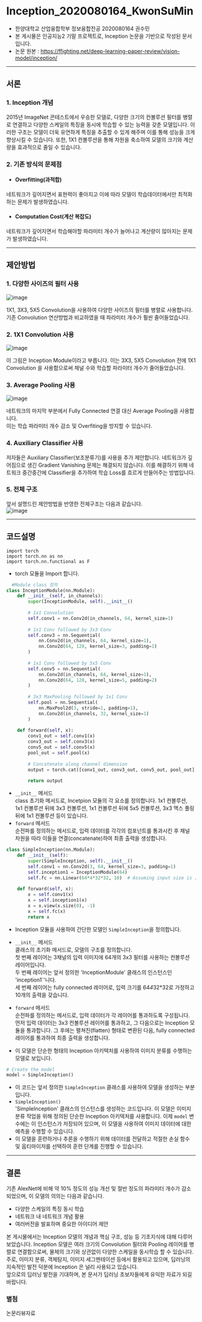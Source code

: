 # Inception_2020080164_KwonSuMin
* 한양대학교 산업융합학부 정보융합전공 2020080164 권수민  
* 본 게시물은 인공지능2 기말 프로젝트로, Inception 논문을 기반으로 작성된 문서입니다.  
* 논문 원본 : https://ffighting.net/deep-learning-paper-review/vision-model/inception/  
---
##  서론
### 1. Inception 개념
2015년 ImageNet 콘테스트에서 우승한 모델로, 다양한 크기의 컨볼루션 필터를 병렬로 연결하고 다양한 스케일의 특징을 동시에 학습할 수 있는 능력을 갖춘 모델입니다. 이러한 구조는 모델이 더욱 유연하게 특징을 추출할 수 있게 해주며 이를 통해 성능을 크게 향상시킬 수 있습니다. 또한, 1X1 컨볼루션을 통해 차원을 축소하여 모델의 크기와 계산량을 효과적으로 줄일 수 있습니다.  
### 2. 기존 방식의 문제점
  * #### Overfitting(과적합)
   네트워크가 깊어지면서 표현력이 좋아지고 이에 따라 모델이 학습데이터에서만 최적화하는 문제가 발생하였습니다.
  * #### Computation Cost(계산 복잡도)
   네트워크가 깊어지면서 학습해야할 파라미터 개수가 늘어나고 계산량이 많아지는 문제가 발생하였습니다.  
   
---
## 제안방법
### 1. 다양한 사이즈의 필터 사용
![image](https://github.com/HY-AI2-Projects/Inception_2020080164_KwonSuMin/assets/146939941/e6f560e9-0758-496d-9dfe-a7249af1e265)
  
1X1, 3X3, 5X5 Convolution을 사용하여 다양한 사이즈의 필터를 병렬로 사용합니다.  
기존 Convolution 연산방법과 비교하였을 때 파라미터 개수가 훨씬 줄어들었습니다.  

### 2. 1X1 Convolution 사용
![image](https://github.com/HY-AI2-Projects/Inception_2020080164_KwonSuMin/assets/146939941/b9032dbf-c0ac-4b80-8324-0e4fbc398b90)
  
이 그림은 Inception Module이라고 부릅니다. 이는 3X3, 5X5 Convolution 전에 1X1 Convolution 을 사용함으로써 채널 수와 학습할 파라미터 개수가 줄어들었습니다. 

### 3. Average Pooling 사용
![image](https://github.com/HY-AI2-Projects/Inception_2020080164_KwonSuMin/assets/146939941/096760d6-5d58-4ddb-b71b-0f2cf777c063)
  

네트워크의 마지막 부분에서 Fully Connected 연결 대신 Average Pooling을 사용합니다.  
이는 학습 파라미터 개수 감소 및 Overfiting을 방지할 수 있습니다.

### 4. Auxiliary Classifier 사용
저자들은  Auxiliary Classifier(보조분류기)를 사용을 추가 제안합니다. 네트워크가 깊어짐으로 생긴 Gradient Vanishing 문제는 해결되지 않습니다. 이를 해결하기 위해 네트워크 중간중간에 Classifier을 추가하여 학습 Loss를 흐르게 만들어주는 방법입니다.

### 5. 전체 구조
앞서 설명드린 제안방법을 반영한 전체구조는 다음과 같습니다.  
![image](https://github.com/HY-AI2-Projects/Inception_2020080164_KwonSuMin/assets/146939941/8d79f88e-7271-4e61-8a85-305cc238fa8b)

---
## 코드설명
```pythion
import torch
import torch.nn as nn
import torch.nn.functional as F
```
* torch 모듈을 Import 합니다.

```python
  #Module class 정의
class InceptionModule(nn.Module):
    def __init__(self, in_channels):
        super(InceptionModule, self).__init__()
        
        # 1x1 Convolution
        self.conv1 = nn.Conv2d(in_channels, 64, kernel_size=1)
        
        # 1x1 Conv followed by 3x3 Conv
        self.conv3 = nn.Sequential(
            nn.Conv2d(in_channels, 64, kernel_size=1),
            nn.Conv2d(64, 128, kernel_size=3, padding=1)
        )
        
        # 1x1 Conv followed by 5x5 Conv
        self.conv5 = nn.Sequential(
            nn.Conv2d(in_channels, 64, kernel_size=1),
            nn.Conv2d(64, 128, kernel_size=5, padding=2)
        )
        
        # 3x3 MaxPooling followed by 1x1 Conv
        self.pool = nn.Sequential(
            nn.MaxPool2d(3, stride=1, padding=1),
            nn.Conv2d(in_channels, 32, kernel_size=1)
        )
        
    def forward(self, x):
        conv1_out = self.conv1(x)
        conv3_out = self.conv3(x)
        conv5_out = self.conv5(x)
        pool_out = self.pool(x)
        
        # Concatenate along channel dimension
        output = torch.cat([conv1_out, conv3_out, conv5_out, pool_out], dim=1)
        
        return output
```
* `__init__` 메서드  
    class 초기화 메서드로, Incetpion 모듈의 각 요소를 정의합니다.
    1x1 컨볼루션, 1x1 컨볼루션 뒤에 3x3 컨볼루션, 1x1 컨볼루션 뒤에 5x5 컨볼루션, 3x3 맥스 풀링 뒤에 1x1 컨볼루션 등이 있습니다.  
* `forward` 메서드  
    순전파를 정의하는 메서드로, 입력 데이터를 각각의 컴포넌트를 통과시킨 후 채널 차원을 따라 이들을 연결(concatenate)하여 최종 출력을 생성합니다.

```python
class SimpleInception(nn.Module):
    def __init__(self):
        super(SimpleInception, self).__init__()
        self.conv1 = nn.Conv2d(3, 64, kernel_size=3, padding=1)
        self.inception1 = InceptionModule(64)
        self.fc = nn.Linear(64*4*32*32, 10)  # Assuming input size is [32, 32, 3]
        
    def forward(self, x):
        x = self.conv1(x)
        x = self.inception1(x)
        x = x.view(x.size(0), -1)
        x = self.fc(x)
        return x
```
* Inception 모듈을 사용하여 간단한 모델인 `SimpleInception`을 정의합니다.  

* `__init__` 메서드  
    클래스의 초기화 메서드로, 모델의 구조를 정의합니다.  
    첫 번째 레이어는 3채널의 입력 이미지에 64개의 3x3 필터를 사용하는 컨볼루션 레이어입니다.  
    두 번째 레이어는 앞서 정의한 'InceptionModule' 클래스의 인스턴스인 'inception1`'니다.  
    세 번째 레이어는 fully connected 레이어로, 입력 크기를 64*4*32*32로 가정하고 10개의 출력을 갖습니다.
  
* `forward` 메서드  
    순전파를 정의하는 메서드로, 입력 데이터가 각 레이어를 통과하도록 구성됩니다.  
    먼저 입력 데이터는 3x3 컨볼루션 레이어를 통과하고, 그 다음으로는 Inception 모듈을 통과합니다.
    그 후에는 펼쳐진(flatten) 형태로 변환된 다음, fully connected 레이어를 통과하여 최종 출력을 생성합니다.
  
* 이 모델은 단순한 형태의 Inception 아키텍처를 사용하여 이미지 분류를 수행하는 모델로 보입니다.

```python
# Create the model
model = SimpleInception()
```

* 이 코드는 앞서 정의한 `SimpleInception` 클래스를 사용하여 모델을 생성하는 부분입니다.  
* `SimpleInception()`  
    'SimpleInception' 클래스의 인스턴스를 생성하는 코드입니다.
    이 모델은 이미지 분류 작업을 위해 정의된 단순한 Inception 아키텍처를 사용합니다.
    이제 `model` 변수에는 이 인스턴스가 저장되어 있으며, 이 모델을 사용하여 이미지 데이터에 대한 예측을 수행할 수 있습니다.  
* 이 모델을 훈련하거나 추론을 수행하기 위해 데이터를 전달하고 적절한 손실 함수 및 옵티마이저를 선택하여 훈련 단계를 진행할 수 있습니다.

--- 
## 결론
기존 AlexNet에 비해 약 10% 정도의 성능 개선 및 절반 정도의 파라미터 개수가 감소되었으며, 이 모델의 의의는 다음과 같습니다.
 * 다양한 스케일의 특징 동시 학습
 * 네트워크 내 네트워크 개념 활용
 * 여러버전을 발표하며 중요한 아이디어 제안

본 게시물에서는 Inception 모델의 개념과 핵심 구조, 성능 등 기초지식에 대해 다루어보았습니다. 
Inception 모델은 여러 크기의 Convolution 필터와 Pooling 레이어를 병렬로 연결함으로써, 물체의 크기와 상관없이 다양한 스케일을 동시학습 할 수 있습니다. 주로, 이미지 분류, 객체탐지, 이미지 세그멘테이션 등에서 활용되고 있으며, 딥러닝의 지속적인 발전 덕분에 Inception 은 널리 사용되고 있습니다.  
앞으로의 딥러닝 발전을 기대하며, 본 문서가 딥러닝 초보자들에게 유익한 자료가 되길 바랍니다. 

### 별첨
논문리뷰자료
